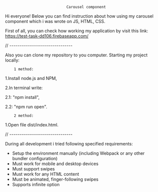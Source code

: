                                 Carousel component 

Hi everyone! Below you can find instruction about how using my carousel component which i was wrote on JS, HTML, CSS.

First of all, you can check how working my application by visit this link: https://test-task-dd106.firebaseapp.com/

// --------------------------------

Also you can clone my repository to you computer.
Starting my project locally: 

        1 method:

1.Install node.js and NPM,

2.In terminal write:

  2.1: "npm install",
    
  2.2: "npm run open".

        2 method:

1.Open file dist/index.html.


// --------------------------------

During all development i tried following specified requirements:

* Setup the environment manually (including Webpack or any other bundler configuration)
* Must work for mobile and desktop devices
* Must support swipes
* Must work for any HTML content
* Must be animated, finger-following swipes
* Supports infinite option





